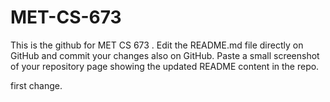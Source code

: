 # MET-CS-673
This is the github for MET CS 673
. Edit the README.md file directly on GitHub and commit your changes also on
GitHub. Paste a small screenshot of your repository page showing the updated
README content in the repo.

first change.